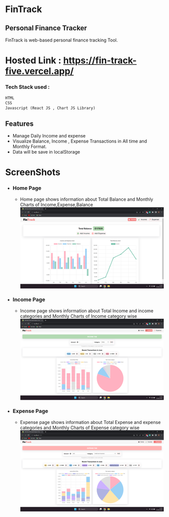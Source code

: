 # FinTrack

## Personal Finance Tracker

FinTrack is web-based personal finance tracking Tool.

# Hosted Link : https://fin-track-five.vercel.app/

### Tech Stack used :

    HTML
    CSS
    Javascript (React JS , Chart JS Library)

## Features

- Manage Daily Income and expense
- Visualize Balance, Income , Expense Transactions in All time and Monthly Format.
- Data will be save in localStorage

# ScreenShots

- ### Home Page
  - Home page shows information about Total Balance and Monthly Charts of Income,Expense,Balance
    ![alt text](https://github.com/ashok020/FinTrack/blob/master/Screenshots/home%20page.png?raw=true)
- ### Income Page
  - Income page shows information about Total Income and income categories and Monthly Charts of Income category wise
    ![alt text](https://github.com/ashok020/FinTrack/blob/master/Screenshots/income%20page.png?raw=true)
- ### Expense Page
  - Expense page shows information about Total Expense and expense categories and Monthly Charts of Expense category wise
    ![alt text](https://github.com/ashok020/FinTrack/blob/master/Screenshots/expense%20page.png?raw=true)


